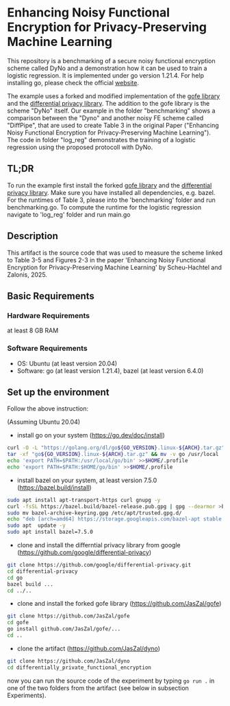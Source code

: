 # Enhancing Noisy Functional Encryption for Privacy-Preserving Machine Learning

This repository is a benchmarking of a secure noisy functional encryption scheme called DyNo and a demonstration how it can be used to train a logistic regression. 
It is implemented under go version 1.21.4. For help installing go, please check the official [website](https://go.dev/doc/install).


The example uses a forked and modified implementation of the [gofe library](https://github.com/JasZal/gofe) and the [differential privacy library](https://github.com/google/differential-privacy). 
The addition to the gofe library is the scheme "DyNo" itself. 
Our example in the folder "benchmarking" shows a comparison between the "Dyno" and another noisy FE scheme called "DiffPipe", that are used to create Table 3 in the original Paper ("Enhancing Noisy Functional Encryption for Privacy-Preserving Machine Learning").
The code in folder "log_reg" demonstrates the training of a logistic regression using the proposed protocoll with DyNo. 


## TL;DR

To run the example first install the forked [gofe library](https://github.com/JasZal/gofe) and the [differential privacy library](https://github.com/google/differential-privacy). Make sure you have installed all dependencies, e.g. bazel.
For the runtimes of Table 3, please into the 'benchmarking' folder and run benchmarking.go.
To compute the runtime for the logistic regression navigate to 'log_reg' folder and run main.go


## Description
This artifact is the source code that was used to measure the scheme linked to Table 3-5 and  Figures 2-3 in the paper 'Enhancing Noisy Functional Encryption for Privacy-Preserving Machine Learning' by Scheu-Hachtel and Zalonis, 2025. 

## Basic Requirements

### Hardware Requirements
at least 8 GB RAM

### Software Requirements
- OS: Ubuntu (at least version 20.04)
- Software: go (at least version 1.21.4), bazel (at least version 6.4.0)


## Set up the environment
Follow the above instruction:

(Assuming Ubuntu 20.04)
- install go on your system (https://go.dev/doc/install)
```bash
curl -O -L "https://golang.org/dl/go${GO_VERSION}.linux-${ARCH}.tar.gz" 
tar -xf "go${GO_VERSION}.linux-${ARCH}.tar.gz" && mv -v go /usr/local
echo 'export PATH=$PATH:/usr/local/go/bin' >>$HOME/.profile
echo 'export PATH=$PATH:$HOME/go/bin' >>$HOME/.profile
```
  
- install bazel on your system, at least version 7.5.0 (https://bazel.build/install)
```bash
sudo apt install apt-transport-https curl gnupg -y
curl -fsSL https://bazel.build/bazel-release.pub.gpg | gpg --dearmor >bazel-archive-keyring.gpg
sudo mv bazel-archive-keyring.gpg /etc/apt/trusted.gpg.d/
echo "deb [arch=amd64] https://storage.googleapis.com/bazel-apt stable jdk1.8" | sudo tee /etc/apt/sources.list.d/bazel.list 
sudo apt  update -y 
sudo apt install bazel=7.5.0
```

- clone and install the differntial privacy library from google (https://github.com/google/differential-privacy)
```bash 
git clone https://github.com/google/differential-privacy.git
cd differential-privacy
cd go
bazel build ...
cd ../..
```

- clone and install the forked gofe library (https://github.com/JasZal/gofe)
```bash
git clone https://github.com/JasZal/gofe
cd gofe
go install github.com/JasZal/gofe/...
cd ..
```

- clone the artifact (https://github.com/JasZal/dyno)
```bash
git clone https://github.com/JasZal/dyno
cd differentially_private_functional_encryption
```

now you can run the source code of the experiment by typing ```go run .``` in one of the two folders from the artifact (see below in subsection Experiments).





